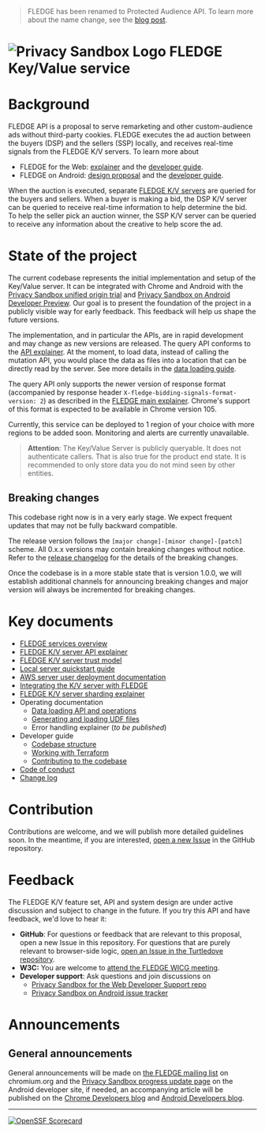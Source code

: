 > FLEDGE has been renamed to Protected Audience API. To learn more about the name change, see the
> [blog post](https://privacysandbox.com/intl/en_us/news/protected-audience-api-our-new-name-for-fledge).

# ![Privacy Sandbox Logo](docs/assets/privacy_sandbox_logo.png) FLEDGE Key/Value service

# Background

FLEDGE API is a proposal to serve remarketing and other custom-audience ads without third-party
cookies. FLEDGE executes the ad auction between the buyers (DSP) and the sellers (SSP) locally, and
receives real-time signals from the FLEDGE K/V servers. To learn more about

-   FLEDGE for the Web: [explainer](https://developer.chrome.com/en/docs/privacy-sandbox/fledge/)
    and the [developer guide](https://developer.chrome.com/blog/fledge-api/).
-   FLEDGE on Android:
    [design proposal](https://developer.android.com/design-for-safety/privacy-sandbox/fledge) and
    the
    [developer guide](https://developer.android.com/design-for-safety/privacy-sandbox/guides/fledge).

When the auction is executed, separate
[FLEDGE K/V servers](https://github.com/WICG/turtledove/blob/main/FLEDGE_Key_Value_Server_API.md)
are queried for the buyers and sellers. When a buyer is making a bid, the DSP K/V server can be
queried to receive real-time information to help determine the bid. To help the seller pick an
auction winner, the SSP K/V server can be queried to receive any information about the creative to
help score the ad.

# State of the project

The current codebase represents the initial implementation and setup of the Key/Value server. It can
be integrated with Chrome and Android with the
[Privacy Sandbox unified origin trial](https://developer.chrome.com/blog/expanding-privacy-sandbox-testing/)
and
[Privacy Sandbox on Android Developer Preview](https://developer.android.com/design-for-safety/privacy-sandbox/program-overview).
Our goal is to present the foundation of the project in a publicly visible way for early feedback.
This feedback will help us shape the future versions.

The implementation, and in particular the APIs, are in rapid development and may change as new
versions are released. The query API conforms to the
[API explainer](https://github.com/WICG/turtledove/blob/main/FLEDGE_Key_Value_Server_API.md). At the
moment, to load data, instead of calling the mutation API, you would place the data as files into a
location that can be directly read by the server. See more details in the
[data loading guide](/docs/loading_data.md).

The query API only supports the newer version of response format (accompanied by response header
`X-fledge-bidding-signals-format-version: 2`) as described in the
[FLEDGE main explainer](https://github.com/WICG/turtledove/blob/main/FLEDGE.md#31-fetching-real-time-data-from-a-trusted-server).
Chrome's support of this format is expected to be available in Chrome version 105.

Currently, this service can be deployed to 1 region of your choice with more regions to be added
soon. Monitoring and alerts are currently unavailable.

> **Attention**: The Key/Value Server is publicly queryable. It does not authenticate callers. That
> is also true for the product end state. It is recommended to only store data you do not mind seen
> by other entities.

## Breaking changes

This codebase right now is in a very early stage. We expect frequent updates that may not be fully
backward compatible.

The release version follows the `[major change]-[minor change]-[patch]` scheme. All 0.x.x versions
may contain breaking changes without notice. Refer to the [release changelog](/CHANGELOG.md) for the
details of the breaking changes.

Once the codebase is in a more stable state that is version 1.0.0, we will establish additional
channels for announcing breaking changes and major version will always be incremented for breaking
changes.

# Key documents

-   [FLEDGE services overview](https://github.com/privacysandbox/fledge-docs/blob/main/trusted_services_overview.md)
-   [FLEDGE K/V server API explainer](https://github.com/WICG/turtledove/blob/main/FLEDGE_Key_Value_Server_API.md)
-   [FLEDGE K/V server trust model](https://github.com/privacysandbox/fledge-docs/blob/main/key_value_service_trust_model.md)
-   [Local server quickstart guide](/docs/developing_the_server.md)
-   [AWS server user deployment documentation](/docs/deploying_on_aws.md)
-   [Integrating the K/V server with FLEDGE](/docs/integrating_with_fledge.md)
-   [FLEDGE K/V server sharding explainer](https://github.com/privacysandbox/fledge-docs/blob/main/key_value_sharding.md)
-   Operating documentation
    -   [Data loading API and operations](/docs/loading_data.md)
    -   [Generating and loading UDF files](/docs/generating_udf_files.md)
    -   Error handling explainer (_to be published_)
-   Developer guide
    -   [Codebase structure](/docs/repo_layout.md)
    -   [Working with Terraform](/production/terraform/README.md)
    -   [Contributing to the codebase](/docs/CONTRIBUTING.md)
-   [Code of conduct](/docs/CODE_OF_CONDUCT.md)
-   [Change log](/CHANGELOG.md)

# Contribution

Contributions are welcome, and we will publish more detailed guidelines soon. In the meantime, if
you are interested,
[open a new Issue](https://github.com/privacysandbox/fledge-key-value-service/issues) in the GitHub
repository.

# Feedback

The FLEDGE K/V feature set, API and system design are under active discussion and subject to change
in the future. If you try this API and have feedback, we'd love to hear it:

-   **GitHub**: For questions or feedback that are relevant to this proposal, open a new Issue in
    this repository. For questions that are purely relevant to browser-side logic,
    [open an Issue in the Turtledove repository](https://github.com/WICG/turtledove/issues).
-   **W3C:** You are welcome to
    [attend the FLEDGE WICG meeting](https://github.com/WICG/turtledove/issues/88).
-   **Developer support**: Ask questions and join discussions on
    -   [Privacy Sandbox for the Web Developer Support repo](https://github.com/GoogleChromeLabs/privacy-sandbox-dev-support)
    -   [Privacy Sandbox on Android issue tracker](https://issuetracker.google.com/issues/new?component=1116743&template=1642575)

# Announcements

## General announcements

General announcements will be made on
[the FLEDGE mailing list](https://groups.google.com/a/chromium.org/g/fledge-api-announce/) on
chromium.org and the
[Privacy Sandbox progress update page](https://developer.android.com/design-for-safety/privacy-sandbox/progress-updates/latest)
on the Android developer site, if needed, an accompanying article will be published on the
[Chrome Developers blog](https://developer.chrome.com/tags/privacy/) and
[Android Developers blog](https://android-developers.googleblog.com/).

---

[![OpenSSF Scorecard](https://api.securityscorecards.dev/projects/github.com/privacysandbox/fledge-key-value-service/badge)](https://securityscorecards.dev/viewer/?uri=github.com/privacysandbox/fledge-key-value-service)
